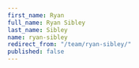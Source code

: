 ```yaml
---
first_name: Ryan
full_name: Ryan Sibley
last_name: Sibley
name: ryan-sibley
redirect_from: "/team/ryan-sibley/"
published: false
---
```


